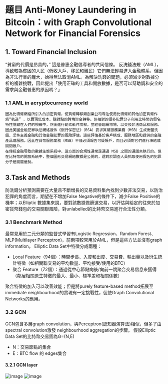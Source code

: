 # 題目 Anti-Money Laundering in Bitcoin：with Graph Convolutional Network for Financial Forensics
## 1. Toward Financial Inclusion 
“貧窮的代價是昂貴的，” 這是普惠金融倡導者的共同信條。
反洗錢法規（AML），導致較為貧困的人民（低收入戶、移民和難民）它們無法輕易進入金融體系，但因為非法行業的龐大，始得無法取消AML。為解決洗錢的問題，必須減少對數據分析的複雜挑戰，因此提出「使用正確的工具和開放數據，是否可以幫助調和安全的需求與金融普惠的原因嗎？」

### 1.1	AML in acryptocurrency world
	因為比特幣網絡所引入的加密貨幣，使貨幣轉移類創業公司專注使用比特幣和其他加密貨幣作爲“軌道” ，以實現低成本、點對點的跨境資金轉移。但相對的很多犯罪分子利用比特幣的假名特性隱藏在人們的視線中，然後進行勒索軟件攻擊，並經營暗網市場，以交換非法商品和服務。因此美國金融犯罪執法網絡發佈《銀行保密法》（BSA）要求貨幣服務業務（MSB）生成衡量洗錢、恐怖主義金融和其他金融犯罪的風險評估。這些評估基於客戶構成、服務地區和提供的金融產品或服務。因此在貨幣服務業務（MSB）不僅必須報告可疑帳戶，而且必須對它們進行凍結或關閉帳戶。  
	在傳統金融零散的數據生態系統中，這方面的合規性通常是通過 MSB 之間的通話來執行的。但在比特幣的開放系統中，整個圖形交易網絡數據是公開的，這對於調查人員抓取使用假名的犯罪分子是關鍵優勢。

## 3.Task and Methods
防洗錢分析預測需要在大量且不斷增長的交易資料集內找到少數非法交易，以防治犯罪的角度而言，期望在不增加False Negative的條件下，減少False Positive的機率；以Elliptic 數據集來說，要對該數據做篩選交易，以評估與給定的往來於加密貨幣錢包的交易關聯風險，對unlabelled的比特幣交易進行合法性分類。

### 3.1 Benchmark Method
最常見用於二元分類的監督式學習有Logistic Regression、Random Forest、MLP(Multilayer Perceptron)，前兩項較常用於AML，但是這些方法並沒有graph information。
Elliptic Data Set中特徵分成兩種：
* Local Feature（94個）：時間步長、入度和出度、交易費、輸出量以及衍生統計特徵（如相關聯交易的平均數量、平均接受/使用的BTC）
* 聚合 Feature（72個）：通過從中心節點向後/向前一跳聚合交易信息來獲得（鄰居相關原生特徵的最大、最小、標準差和相關係數）

聚合特徵的加入可以改善效能；但是將purely feature-based method拓展至immediate neighbourhood的實現有一定挑戰性，促使Graph Convolutional Networks的應用。
### 3.2 GCN
GCN包含多層graph convolution，與Perceptron(認知器演算法)相似，但多了由spectral convolution激發 neighbourhood aggregation的步驟。
假設Elliptic Data Set的比特幣交易圖為G=(N,E)
* N：交易節點的集合
* E：BTC flow 的 edges集合
#### 3.2.1 GCN layer
![image](https://github.com/cislab-yzu/Project6-5_Open/blob/master/%E8%AA%AA%E6%98%8E%E5%9C%96%E7%89%87/3_2_1.PNG)
![image](https://github.com/cislab-yzu/Project6-5_Open/blob/master/%E8%AA%AA%E6%98%8E%E5%9C%96%E7%89%87/3_2_2.PNG)

